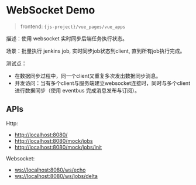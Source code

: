# WebSocket Demo

> frontend: `{js-project}/vue_pages/vue_apps`

描述：使用 websocket 实时同步后端任务执行状态。

场景：批量执行 jenkins job, 实时同步job状态到client, 直到所有job执行完成。

测试点：

- 在数据同步过程中，同一个client又重复多次发出数据同步消息。
- 并发访问：当有多个client与服务端建立websocket连接时，同时与多个client进行数据同步（使用 eventbus 完成消息发布与订阅）。

## APIs

Http:

- <http://localhost:8080/>
- <http://localhost:8080/mock/jobs>
- <http://localhost:8080/mock/jobs/init>

Websocket:

- <ws://localhost:8080/ws/echo>
- <ws://localhost:8080/ws/jobs/delta>

